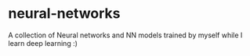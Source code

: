 # neural-networks
A collection of Neural networks and NN models trained by myself while I learn deep learning :)
